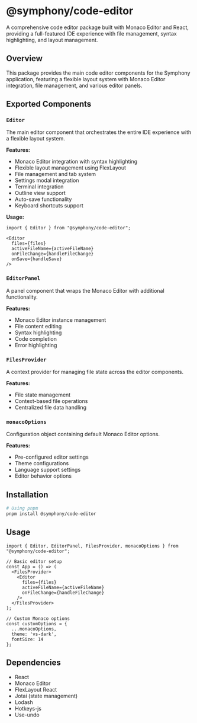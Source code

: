 # @symphony/code-editor

A comprehensive code editor package built with Monaco Editor and React, providing a full-featured IDE experience with file management, syntax highlighting, and layout management.

## Overview

This package provides the main code editor components for the Symphony application, featuring a flexible layout system with Monaco Editor integration, file management, and various editor panels.

## Exported Components

### `Editor`
The main editor component that orchestrates the entire IDE experience with a flexible layout system.

**Features:**
- Monaco Editor integration with syntax highlighting
- Flexible layout management using FlexLayout
- File management and tab system
- Settings modal integration
- Terminal integration
- Outline view support
- Auto-save functionality
- Keyboard shortcuts support

**Usage:**
```tsx
import { Editor } from "@symphony/code-editor";

<Editor
  files={files}
  activeFileName={activeFileName}
  onFileChange={handleFileChange}
  onSave={handleSave}
/>
```

### `EditorPanel`
A panel component that wraps the Monaco Editor with additional functionality.

**Features:**
- Monaco Editor instance management
- File content editing
- Syntax highlighting
- Code completion
- Error highlighting

### `FilesProvider`
A context provider for managing file state across the editor components.

**Features:**
- File state management
- Context-based file operations
- Centralized file data handling

### `monacoOptions`
Configuration object containing default Monaco Editor options.

**Features:**
- Pre-configured editor settings
- Theme configurations
- Language support settings
- Editor behavior options

## Installation

```bash
# Using pnpm
pnpm install @symphony/code-editor
```

## Usage

```tsx
import { Editor, EditorPanel, FilesProvider, monacoOptions } from "@symphony/code-editor";

// Basic editor setup
const App = () => (
  <FilesProvider>
    <Editor
      files={files}
      activeFileName={activeFileName}
      onFileChange={handleFileChange}
    />
  </FilesProvider>
);

// Custom Monaco options
const customOptions = {
  ...monacoOptions,
  theme: 'vs-dark',
  fontSize: 14
};
```

## Dependencies

- React
- Monaco Editor
- FlexLayout React
- Jotai (state management)
- Lodash
- Hotkeys-js
- Use-undo